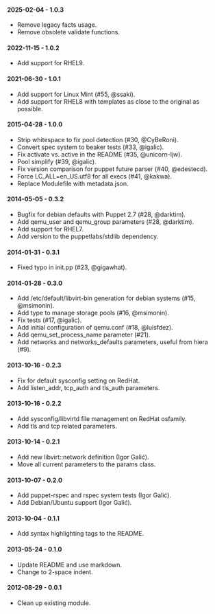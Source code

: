 #### 2025-02-04 - 1.0.3
* Remove legacy facts usage.
* Remove obsolete validate functions.

#### 2022-11-15 - 1.0.2
* Add support for RHEL9.

#### 2021-06-30 - 1.0.1
* Add support for Linux Mint (#55, @ssaki).
* Add support for RHEL8 with templates as close to the original as possible.

#### 2015-04-28 - 1.0.0
* Strip whitespace to fix pool detection (#30, @CyBeRoni).
* Convert spec system to beaker tests (#33, @igalic).
* Fix activate vs. active in the README (#35, @unicorn-ljw).
* Pool simplify (#39, @igalic).
* Fix version comparison for puppet future parser (#40, @edestecd).
* Force LC_ALL=en_US.utf8 for all execs (#41, @kakwa).
* Replace Modulefile with metadata.json.

#### 2014-05-05 - 0.3.2
* Bugfix for debian defaults with Puppet 2.7 (#28, @darktim).
* Add qemu_user and qemu_group parameters (#28, @darktim).
* Add support for RHEL7.
* Add version to the puppetlabs/stdlib dependency.

#### 2014-01-31 - 0.3.1
* Fixed typo in init.pp (#23, @gigawhat).

#### 2014-01-28 - 0.3.0
* Add /etc/default/libvirt-bin generation for debian systems (#15, @msimonin).
* Add type to manage storage pools (#16, @msimonin).
* Fix tests (#17, @igalic).
* Add initial configuration of qemu.conf (#18, @luisfdez).
* Add qemu_set_process_name parameter (#21).
* Add networks and networks_defaults parameters, useful from hiera (#9).

#### 2013-10-16 - 0.2.3
* Fix for default sysconfig setting on RedHat.
* Add listen_addr, tcp_auth and tls_auth parameters.

#### 2013-10-16 - 0.2.2
* Add sysconfig/libvirtd file management on RedHat osfamily.
* Add tls and tcp related parameters.

#### 2013-10-14 - 0.2.1
* Add new libvirt::network definition (Igor Galić).
* Move all current parameters to the params class.

#### 2013-10-07 - 0.2.0
* Add puppet-rspec and rspec system tests (Igor Galić).
* Add Debian/Ubuntu support (Igor Galić).

#### 2013-10-04 - 0.1.1
* Add syntax highlighting tags to the README.

#### 2013-05-24 - 0.1.0
* Update README and use markdown.
* Change to 2-space indent.

#### 2012-08-29 - 0.0.1
* Clean up existing module.

